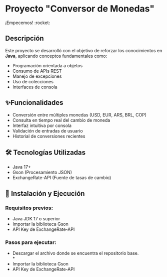 <h1>Proyecto "Conversor de Monedas"</h1>
¡Empecemos! :rocket:
<h2>Descripción</h2>
<p>Este proyecto se desarrolló con el objetivo de reforzar los conocimientos en <strong>Java</strong>, aplicando conceptos fundamentales como:</p>
<ul>
  <li>Programación orientada a objetos</li> 
  <li>Consumo de APIs REST</li>
  <li>Manejo de excepciones</li>
  <li>Uso de colecciones</li>
  <li>Interfaces de consola</li>
</ul>
<h2>✨Funcionalidades </h2>
 <ul>
  <li>Conversión entre múltiples monedas (USD, EUR, ARS, BRL, COP)</li> 
  <li>Consulta en tiempo real del cambio de moneda</li>
  <li>Interfaz intuitiva por consola</li>
  <li>Validación de entradas de usuario</li>
  <li>Historial de conversiones recientes</li>
</ul>
<h2>🛠️ Tecnologías Utilizadas</h2>
<ul>
  <li>Java 17+</li> 
  <li>Gson (Procesamiento JSON)</li>
  <li>ExchangeRate-API (Fuente de tasas de cambio)</li>  
</ul>
<h2>🚀 Instalación y Ejecución</h2>
<h3>Requisitos previos:</h3>
<ul>
  <li>Java JDK 17 o superior</li>
  <li>Importar la biblioteca Gson</li>
  <li>API Key de ExchangeRate-API</li>
</ul>
<h3>Pasos para ejecutar:</h3>
<ul>
  <li>Descargar el archivo donde se encuentra el repositorio base.</li>
  * 
  <li>Importar la biblioteca Gson</li>
  <li>API Key de ExchangeRate-API</li>
</ul>















